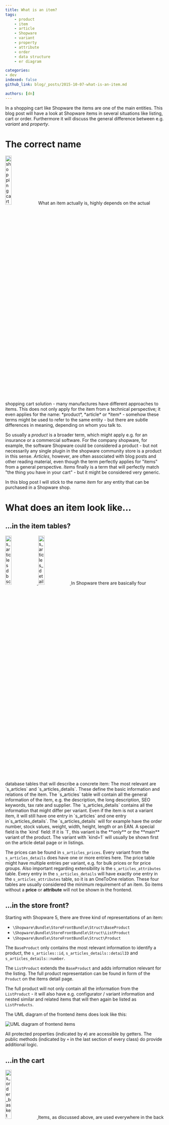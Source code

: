 ```yaml
---
title: What is an item?
tags:
    - product
    - item
    - article
    - Shopware
    - variant
    - property
    - attribute
    - order
    - data structure
    - er diagram

categories:
- dev
indexed: false
github_link: blog/_posts/2015-10-07-what-is-an-item.md

authors: [dn]
---
```

In a shopping cart like Shopware the items are one of the main entities.
This blog post will have a look at Shopware items in several situations like listing, cart or order.
Furthermore it will discuss the general difference between e.g. *variant* and *property*.

# The correct name
<img alt="shopping carts" class="is-float-right" style="width:20%;" src="/blog/img/cart.jpg">
What an item actually is, highly depends on the actual shopping cart solution - many manufactures
have different approaches to items. This does not only apply for the item from a technical
perspective; it even applies for the name: *product*, *article* or *item* - somehow these terms
might be used to refer to the same entity - but there are subtle differences in meaning, depending
on whom you talk to.

So usually a *product* is a broader term, which might apply e.g. for an insurance or a commercial
software. For the company shopware, for example, the software Shopware could be considered a product -
but not necessarily any single plugin in the shopware community store is a product in this sense.
*Articles*, however, are often associated with blog posts and other reading material, even though the
term perfectly applies for "items" from a general perspective. *Items* finally is a term
that will perfectly match "the thing you have in your cart" - but it might be considered very generic.

In this blog post I will stick to the name *item* for any entity that can be purchased in a Shopware shop.

# What does an item look like…
## …in the item tables?
<a href="/blog/img/db_article.png">
    <img alt="s_articles db schema" class="is-float-left" style="width:20%;" src="/blog/img/db_article.png">
</a>
<a href="/blog/img/db_detail.png">
    <img alt="s_articles_details db schema" class="is-float-right" style="width:20%;" src="/blog/img/db_detail.png">
</a>
In Shopware there are basically four database tables that will describe a concrete item:
The most relevant are `s_articles` and `s_articles_details`. These define the basic information
and relations of the item.
The `s_articles` table will contain all the general information of the item, e.g. the
description, the long description, SEO keywords, tax rate and supplier.
The `s_articles_details` contains all the information that might differ per variant. Even
if the item is not a variant item, it will still have one entry in `s_articles` and one entry
in`s_articles_details`. The `s_articles_details` will for example have the order number,
stock values, weight, width, height, length or an EAN.
A special field is the `kind` field: If it is `1`, this variant is the **only** or the **main**
variant of the product. The variant with `kind=1` will usually be shown first on the article
detail page or in listings.

The prices can be found in `s_articles_prices`. Every variant from the `s_articles_details` does
have one or more entries here. The price table might have multiple entries per variant,
e.g. for bulk prices or for price groups.
Also important regarding extensibility is the `s_articles_attributes` table. Every entry
in the `s_articles_details` will have exactly one entry in the `s_articles_attributes` table,
so it is an OneToOne relation.
These four tables are usually considered the minimum requirement of an item. So items without
a **price** or **attribute** will not be shown in the frontend.

## …in the store front?
Starting with Shopware 5, there are three kind of representations of an item:

* `\Shopware\Bundle\StoreFrontBundle\Struct\BaseProduct`
* `\Shopware\Bundle\StoreFrontBundle\Struct\ListProduct`
* `\Shopware\Bundle\StoreFrontBundle\Struct\Product`

The `BaseProduct` only contains the most relevant information to identify a product, the
`s_articles::id`, `s_articles_details::detailID` and `s_articles_details::number`.

The `ListProduct` extends the `BaseProduct` and adds information relevant for the listing.
The full product representation can be found in form of the `Product` on the items detail page.

The full product will not only contain all the information from the `ListProduct` - it will
also have e.g. configurator / variant information and nested similar and related items that
will then again be listed as `ListProducts`.

The UML diagram of the frontend items does look like this:

![UML diagram of frontend items](/blog/img/uml_products.png)

All protected properties (indicated by `#`) are accessible by getters. The public
methods (indicated by `+` in the last section of every class) do provide additional logic.

## …in the cart
<a href="/blog/img/db_basket.png">
    <img alt="s_order_basket db schema" class="is-float-left" style="width:20%;" src="/blog/img/db_basket.png">
</a>
Items, as discussed above, are used everywhere in the back office as well as the frontend or even the API.
In many cases it boils down to entries in `s_articles`, `s_articles_details`, `s_articles_prices` and
`s_articles_attributes`.

Things change, when a customer adds an item to the cart. Then the `s_order_basket` comes into play:
In the Shopware cart, every cart item will be represented as a row in the `s_order_basket`. Items
belonging to the same cart of the same user are grouped by the corresponding `sessionID` column.
The `s_order_basket` is pretty much a stand alone representation of the cart: There is a `s_order_basket_attributes`
table for plugin extensions and Shopware tends to re-calculate the cart items by looking up
 the `ordernumber` of the cart items. But generally all relevant price and tax information can
 be found in the `s_order_basket`.

## …in an order
<a href="/blog/img/db_order.png">
    <img alt="s_order db schema" class="is-float-left" style="width:20%;" src="/blog/img/db_order.png">
</a>
When a customer finishes the checkout, an order is created. The main order table is `s_order`, it will
summarize the order regarding shipping method, total costs, payment state and associated user.
For data integrity reasons, however, the purchased item is also duplicated into the `s_order_details`
table. Here you will find e.g. the order number of the original item (`articleordernumber`), the `price`,
`quantity` or the `name` of the item. There are also some additional fields like `status` and `shipped`
which will provide additional information like "was this item shipped already?". The column `modus`
has the same meaning as in `s_order_basket`: It well tell apart "physical items"
(items existing in `s_articles` / `s_articles_details`) from virtual items (e.g. surcharges) and vouchers.


# Does Shopware have *master* or *parent* items?
Often I am asked, if Shopware uses some sort of *master* or *parent* structure for the items.
I think this is not the case. De facto an item always requires an entry from the `s_articles`
as well as from `s_articles_details`. The combination of both forms a purchasable item.
But there is no fallback-mechanism or *template* item, as master/parent systems usually have
it. So if you want to have individual descriptions per variant, you will usually add a custom
attribute for this.
Same applies for the order numbers: In Shopware a purchasable item has a unique order number.
As the `s_articles` entry is not purchasable on its own, there is no order number for it. The
main reason for this is the fact, as the variants are grouped together to an item by the
`articleID` in the `s_articles_details`. So actually there is no need for us, to group items
by an abstract order number. If you should need such a "common" order number for all variants,
anyway, I also recommend using attributes for this.

# Telling apart variants, properties and attributes
A common issue for new Shopware users is the differentiation of
*variant*, *property*, *filter* and *attribute*.
The following list tries to tell apart the concept behind the terms.
## Variant
A variant (sometimes also called "item detail") is a concrete forming of an item. Thinking
of a t-shirt, there might be variants like "Color: red, size: XL" or "Color: green, size: L".
A variant usually consists of "groups" (color, size) and "options" (XL, L, M or green, red).

Variants are usually used for *stock relevant, distinguishable aspects* of an item. So the fact
that a t-shirt is available in red and green is relevant and distinguishable, as you might
have it physically in stock. If you haven't, you cannot sell it.

Of course, you can also use variants to present other aspects of an item - that might be
useful, as in Shopware the prices are per variant. So for example an extended warranty
might be a variant, even though the warranty has nothing to do with your stock of that item.
So long story short: A variant is something the user can purchase.

Relevant tables:

* `s_article`: Here the common main item of all variants can be found. The main item
has a reference to a configurator set (`configurator_set_id`)
* `s_article_details`: The variant
* `s_articles_prices`: The variant prices
* `s_article_configurator_sets`: Basically any product will have an own configurator set. Any
set will have *groups* and *options* assigned
* `s_article_configurator_set_group_relations`: Which *groups* are active for a given set
* `s_article_configurator_set_option_relations`: Which *options* are active for agiven set
* `s_article_configurator_groups`: All existing *groups*
* `s_article_configurator_options`: All existing *options*
* `s_article_configurator_option_relations`: Mapping of a concrete *variant* to one ore more *options*

## Property
In opposite to *stock relevant, distinguishable* aspects (variants), there might also be informative,
accidental aspects of an item. These will usually be represented as *properties* (sometimes called *filter*).
Our typical examples for this kind of information is "suggested drinking temperature",
"technical certificates" or "brand". This kind of information might be relevant for the
customer and perhaps he will even filter and search for it - but its not relevant for
your stock and therefore an "accidental" fact of the individual items.

As properties are usually very easy filterable in the frontend, its a common usecase, to
also duplicate some aspects of the variants to the properties. With the new Shopware 5
components, it became easier to add filters even without having properties for those
fields, so that the separation of properties and variants might be easier to understand.
See my [example implementation of a variant filter](https://github.com/dnoegel/DsnVariantFilter)
for more details.

Relevant tables:

* `s_filter`: All filter groups as e.g. "Wine"
* `s_filter_options`: E.g. "drinking temperature" or "taste"
* `s_filter_values`: E.g. "taste: heavy" or "drinking temperature: <18°C"
* `s_filter_articles`: Mapping of items to the corresponding filter values
* `s_filter_relations`: Mapping of filter groups (wine) to the corresponding options (drinking temperature)

## Attribute
Attributes are additional fields a user or developer can add on a per-variant / per-product base.
For that reason attributes are used for e.g. variant-specific descriptions, per-product
shipping costs or perhaps stock information (shelf, position). In those cases, the user will
be able to maintain those fields easily from the Shopware backend (using the item module) and
perhaps show them in the Shopware frontend with an easy template modification.

Attributes can also be additional fields for developers, that (perhaps) will not be shown
in the back office / frontend at all. In those cases developers will store technical information
like "abo commerce ID" or "bundle ID", that are not directly relevant for the shop owner - but
relevant for a plugin.

So generally speaking, attributes can be used to extend the item model of Shopware, so that
it fits the need of the customer. In some cases, the customer will directly maintain those fields,
in other cases, the fields are hidden and will only be used by developers.

Relevant tables:

* `s_articles_attributes`: Any variant has exactly one attribute row. Additional attributes
(created by the shop owner or a plugin) will basically add new table columns.

There are many other attribute tables for e.g. customers, vouchers, shops - so all these entities
are extensible just the same way as items are.



# ER diagram
An ER diagram (entity-relationship model) is an overview of entities and their relationships.
For Shopware there is an ER diagram for the items and the most relevant relationships to other
entities (e.g. properties, shopping worlds etc).
You can find it [the PDF here](http://community.shopware.com/files/downloads/Shopware_ER_Diagramm.pdf).
